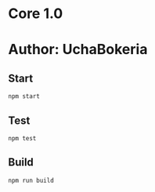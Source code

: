 # Core 1.0
# Author: UchaBokeria

## Start

```
npm start
```

## Test

```
npm test
```

## Build

```
npm run build
```